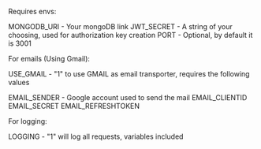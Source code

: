 Requires envs:

MONGODB_URI - Your mongoDB link
JWT_SECRET - A string of your choosing, used for authorization key creation
PORT - Optional, by default it is 3001

For emails (Using Gmail):

USE_GMAIL - "1" to use GMAIL as email transporter, requires the following values

EMAIL_SENDER - Google account used to send the mail
EMAIL_CLIENTID
EMAIL_SECRET
EMAIL_REFRESHTOKEN

For logging:

LOGGING - "1" will log all requests, variables included
